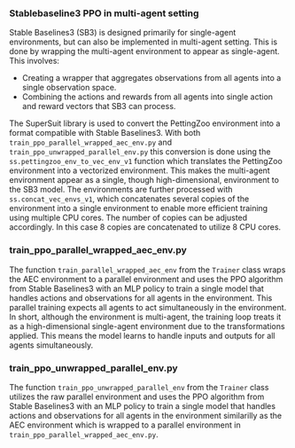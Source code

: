 ### Stablebaseline3 PPO in multi-agent setting

Stable Baselines3 (SB3) is designed primarily for single-agent environments, but can also be implemented in multi-agent setting. This is done by wrapping the multi-agent environment to appear as single-agent. This involves:

- Creating a wrapper that aggregates observations from all agents into a single observation space.
- Combining the actions and rewards from all agents into single action and reward vectors that SB3 can process.

The SuperSuit library is used to convert the PettingZoo environment into a format compatible with Stable Baselines3. With both `train_ppo_parallel_wrapped_aec_env.py` and `train_ppo_unwrapped_parallel_env.py` this conversion is done using the `ss.pettingzoo_env_to_vec_env_v1` function which translates the PettingZoo environment into a vectorized environment. This makes the multi-agent environment appear as a single, though high-dimensional, environment to the SB3 model. The environments are further processed with `ss.concat_vec_envs_v1`, which concatenates several copies of the environment into a single environment to enable more efficient training using multiple CPU cores. The number of copies can be adjusted accordingly. In this case 8 copies are concatenated to utilize 8 CPU cores. 

### train_ppo_parallel_wrapped_aec_env.py

The function `train_parallel_wrapped_aec_env` from the `Trainer` class wraps the AEC environment to a parallel environment and uses the PPO algorithm from Stable Baselines3 with an MLP policy to train a single model that handles actions and observations for all agents in the environment. This parallel training expects all agents to act simultaneously in the environment. In short, although the environment is multi-agent, the training loop treats it as a high-dimensional single-agent environment due to the transformations applied. This means the model learns to handle inputs and outputs for all agents simultaneously.
 

### train_ppo_unwrapped_parallel_env.py

The function `train_ppo_unwrapped_parallel_env` from the `Trainer` class utilizes the raw parallel environment and uses the PPO algorithm from Stable Baselines3 with an MLP policy to train a single model that handles actions and observations for all agents in the environment similarilly as the AEC environment which is wrapped to a parallel environment in `train_ppo_parallel_wrapped_aec_env.py`.
